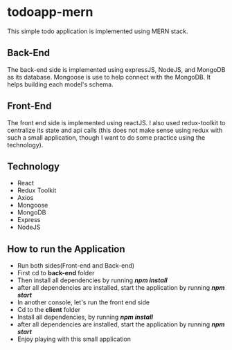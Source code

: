# todoapp-mern
This simple todo application is implemented using MERN stack.

## Back-End
The back-end side is implemented using expressJS, NodeJS, and MongoDB as its database.
Mongoose is use to help connect with the MongoDB. It helps building each model's schema.

## Front-End
The front end side is implemented using reactJS. I also used redux-toolkit to centralize
its state and api calls (this does not make sense using redux with such a small application,
though I want to do some practice using the technology).

## Technology
- React
- Redux Toolkit
- Axios
- Mongoose
- MongoDB
- Express
- NodeJS

## How to run the Application
- Run both sides(Front-end and Back-end)
- First cd to **back-end** folder
- Then install all dependencies by running ***npm install***
- after all dependencies are installed, start the application by running ***npm start***
- In another console, let's run the front end side
- Cd to the **client** folder
- Install all dependencies, by running ***npm install***
- after all dependencies are installed, start the application by running ***npm start***
- Enjoy playing with this small application
